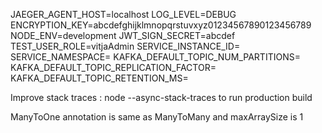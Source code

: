 JAEGER_AGENT_HOST=localhost
LOG_LEVEL=DEBUG
ENCRYPTION_KEY=abcdefghijklmnopqrstuvxyz01234567890123456789
NODE_ENV=development
JWT_SIGN_SECRET=abcdef
TEST_USER_ROLE=vitjaAdmin
SERVICE_INSTANCE_ID=
SERVICE_NAMESPACE=
KAFKA_DEFAULT_TOPIC_NUM_PARTITIONS=
KAFKA_DEFAULT_TOPIC_REPLICATION_FACTOR=
KAFKA_DEFAULT_TOPIC_RETENTION_MS=

Improve stack traces :
node --async-stack-traces
 to run production build
 
ManyToOne annotation is same as ManyToMany and maxArraySize is 1
